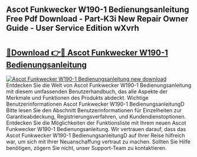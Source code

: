## Ascot Funkwecker W190-1 Bedienungsanleitung Free Pdf Download - Part-K3i New Repair Owner Guide - User Service Edition wXvrh

# <h2><a href="http://df1a2dp.blite.top/?on=Ascot+Funkwecker+W190-1+Bedienungsanleitung">🔗Download 👉🔴 Ascot Funkwecker W190-1 Bedienungsanleitung</a></h2>

[![Ascot Funkwecker W190-1 Bedienungsanleitung new download](https://i.imgur.com/lujVjoI.png)](http://df1a2dp.blite.top/?on=Ascot+Funkwecker+W190-1+Bedienungsanleitung)
Entdecken Sie die Welt von Ascot Funkwecker W190-1 Bedienungsanleitung mit diesem umfassenden Benutzerhandbuch, das alle Aspekte der Merkmale und Funktionen des Produkts abdeckt. Wichtige Benutzerinformationen Ascot Funkwecker W190-1 BedienungsanleitungD Bitte lesen Sie den Abschnitt Benutzerinformationen für Einzelheiten zur Garantieabdeckung, Registrierungsverfahren, und Kundendienstoptionen. Entdecken Sie die Möglichkeiten der Funktionsliste mit Ihrem neuen Ascot Funkwecker W190-1 Bedienungsanleitung. Wir vertrauen darauf, dass das Ascot Funkwecker W190-1 BedienungsanleitungD auf Ihrer Reise hilfreich war, um sich mit Ihrer Neuanschaffung vertraut zu machen. Sollten Sie Hilfe benötigen, zögern Sie nicht, unser Support-Team zu kontaktieren.
